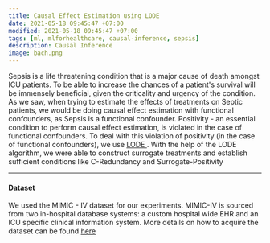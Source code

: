 ```yaml
---
title: Causal Effect Estimation using LODE
date: 2021-05-18 09:45:47 +07:00
modified: 2021-05-18 09:45:47 +07:00
tags: [ml, mlforhealthcare, causal-inference, sepsis]
description: Causal Inference
image: bach.png
---
```


Sepsis is a life threatening condition that is a major cause of death amongst ICU patients. To be able to increase the chances of a patient's survival will be immensely beneficial, given the criticality and urgency of the condition. As we saw, when trying to estimate the effects of treatments on Septic patients, we would be doing causal effect estimation with functional confounders, as Sepsis is a functional confounder. Positivity - an essential condition to perform causal effect estimation, is violated in the case of functional confounders. To deal with this violation of positivity (in the case of functional confounders), we use <a href ="https://arxiv.org/abs/2102.08533"> LODE </a>. With the help of the LODE algorithm, we were able to construct surrogate treatments and establish sufficient conditions like C-Redundancy and Surrogate-Positivity
<hr>

#### Dataset

We used the MIMIC - IV dataset for our experiments. MIMIC-IV is sourced from two in-hospital database systems: a custom hospital wide EHR and an ICU specific clinical information system. More details on how to acquire the dataset can be found <a href ="https://physionet.org/content/mimiciv/0.4/"> here </a>



